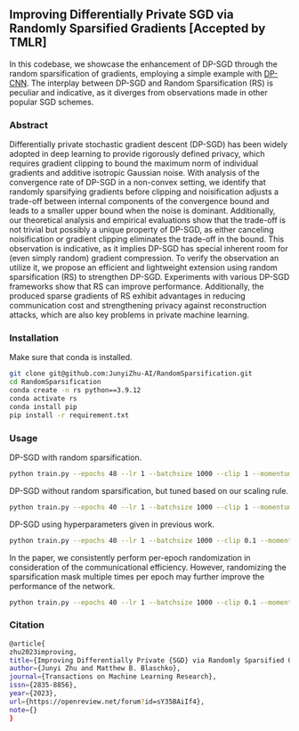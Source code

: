 ## Improving Differentially Private SGD via Randomly Sparsified Gradients [Accepted by TMLR]

In this codebase, we showcase the enhancement of DP-SGD through the random sparsification of gradients, employing a simple example with [DP-CNN](https://ojs.aaai.org/index.php/AAAI/article/view/17123). The interplay between DP-SGD and Random Sparsification (RS) is peculiar and indicative, as it diverges from observations made in other popular SGD schemes.

### Abstract
Differentially private stochastic gradient descent (DP-SGD) has been widely adopted in deep learning to provide rigorously defined privacy, which requires gradient clipping to bound the maximum norm of individual gradients and additive isotropic Gaussian noise. With analysis of the convergence rate of DP-SGD in a non-convex setting, we identify that randomly sparsifying gradients before clipping and noisification adjusts a trade-off between internal components of the convergence bound and leads to a smaller upper bound when the noise is dominant. Additionally, our theoretical analysis and empirical evaluations show that the trade-off is not trivial but possibly a unique property of DP-SGD, as either canceling noisification or gradient clipping eliminates the trade-off in the bound. This observation is indicative, as it implies DP-SGD has special inherent room for (even simply random) gradient compression. To verify the observation an utilize it, we propose an efficient and lightweight extension using random sparsification (RS) to strengthen DP-SGD.  Experiments with various DP-SGD frameworks show that RS can improve performance. Additionally, the produced sparse gradients of RS exhibit advantages in reducing communication cost and strengthening privacy against reconstruction attacks, which are also key problems in private machine learning.

### Installation
Make sure that conda is installed.
```sh
git clone git@github.com:JunyiZhu-AI/RandomSparsification.git
cd RandomSparsification
conda create -n rs python==3.9.12
conda activate rs
conda install pip
pip install -r requirement.txt
```

### Usage

DP-SGD with random sparsification.
```bash
python train.py --epochs 48 --lr 1 --batchsize 1000 --clip 1 --momentum 0 --eps 3 --final-rate 0.9
```

DP-SGD without random sparsification, but tuned based on our scaling rule.
```bash
python train.py --epochs 40 --lr 1 --batchsize 1000 --clip 1 --momentum 0 --eps 3 --final-rate 0
```

DP-SGD using hyperparameters given in previous work.
```bash
python train.py --epochs 40 --lr 1 --batchsize 1000 --clip 0.1 --momentum 0.9 --eps 3 --final-rate 0
```

In the paper, we consistently perform per-epoch randomization in consideration of the communicational efficiency. However, randomizing the sparsification mask multiple times per epoch may further improve the performance of the network.
```bash
python train.py --epochs 40 --lr 1 --batchsize 1000 --clip 0.1 --momentum 0.9 --eps 3 --final-rate 0.9 --refresh 5
```
### Citation
```sh
@article{
zhu2023improving,
title={Improving Differentially Private {SGD} via Randomly Sparsified Gradients},
author={Junyi Zhu and Matthew B. Blaschko},
journal={Transactions on Machine Learning Research},
issn={2835-8856},
year={2023},
url={https://openreview.net/forum?id=sY35BAiIf4},
note={}
}
```
